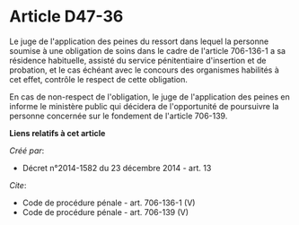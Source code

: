 # Article D47-36

Le juge de l'application des peines du ressort dans lequel la personne soumise à une obligation de soins dans le cadre de
l'article 706-136-1 a sa résidence habituelle, assisté du service pénitentiaire d'insertion et de probation, et le cas
échéant avec le concours des organismes habilités à cet effet, contrôle le respect de cette obligation. 

En cas de non-respect de l'obligation, le juge de l'application des peines en informe le ministère public qui décidera de
l'opportunité de poursuivre la personne concernée sur le fondement de l'article 706-139.

**Liens relatifs à cet article**

_Créé par_:

  - Décret n°2014-1582 du 23 décembre 2014 - art. 13

_Cite_:

  - Code de procédure pénale - art. 706-136-1 (V)
  - Code de procédure pénale - art. 706-139 (V)
